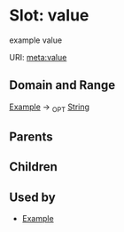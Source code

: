 
# Slot: value


example value

URI: [meta:value](https://w3id.org/biolink/biolinkml/meta/value)

## Domain and Range

[Example](Example.md) ->  <sub>OPT</sub> [String](String.md)

## Parents


## Children


## Used by

 * [Example](Example.md)
